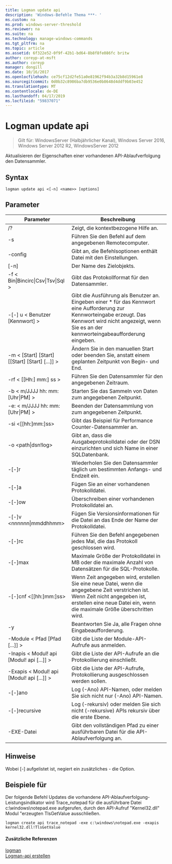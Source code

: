 ```yaml
---
title: Logman update api
description: 'Windows-Befehle Thema ***- '
ms.custom: na
ms.prod: windows-server-threshold
ms.reviewer: na
ms.suite: na
ms.technology: manage-windows-commands
ms.tgt_pltfrm: na
ms.topic: article
ms.assetid: 6f322e52-0f9f-42b1-bd64-8b8f8fe086fc britw
author: coreyp-at-msft
ms.author: coreyp
manager: dongill
ms.date: 10/16/2017
ms.openlocfilehash: ce75cf12d2fe51a0e81962f94b3a32b8d15961e8
ms.sourcegitcommit: 0d0b32c8986ba7db9536e0b8648d4ddf9b03e452
ms.translationtype: MT
ms.contentlocale: de-DE
ms.lasthandoff: 04/17/2019
ms.locfileid: "59837071"
---
```

# <a name="logman-update-api"></a>Logman update api

>Gilt für: WindowsServer (Halbjährlicher Kanal), Windows Server 2016, Windows Server 2012 R2, WindowsServer 2012

Aktualisieren der Eigenschaften einer vorhandenen API-Ablaufverfolgung den Datensammler.  
  
## <a name="syntax"></a>Syntax  
```  
logman update api <[-n] <name>> [options]  
```  
## <a name="parameters"></a>Parameter  
|Parameter|Beschreibung|  
|-------|--------|  
|/?|Zeigt, die kontextbezogene Hilfe an.|  
|-s <computer name>|Führen Sie den Befehl auf dem angegebenen Remotecomputer.|  
|-config <value>|Gibt an, die Befehlsoptionen enthält Datei mit den Einstellungen.|  
|[-n] <name>|Der Name des Zielobjekts.|  
|-f < Bin&#124;Bincirc&#124;Csv&#124;Tsv&#124;Sql >|Gibt das Protokollformat für den Datensammler.|  
|-[-] u < Benutzer [Kennwort] >|Gibt die Ausführung als Benutzer an. Eingeben einer * für das Kennwort eine Aufforderung zur Kennworteingabe erzeugt. Das Kennwort wird nicht angezeigt, wenn Sie es an der kennworteingabeaufforderung eingeben.|  
|-m < [Start] [Start] [[Start] [Start] [...]] >|Ändern Sie in den manuellen Start oder beenden Sie, anstatt einem geplanten Zeitpunkt von Begin- und End.|  
|-rf < [[Hh:] mm:] ss >|Führen Sie den Datensammler für den angegebenen Zeitraum.|  
|-b < m/JJJJ hh: mm: [Uhr&#124;PM] >|Starten Sie das Sammeln von Daten zum angegebenen Zeitpunkt.|  
|-e: < m/JJJJ hh: mm: [Uhr&#124;PM] >|Beenden der Datensammlung von zum angegebenen Zeitpunkt.|  
|-si <[[hh:]mm:]ss>|Gibt das Beispiel für Performance Counter-Datensammler an.|  
|-o <path&#124;dsn!log>|Gibt an, dass die Ausgabeprotokolldatei oder der DSN einzurichten und sich Name in einer SQL­Datenbank.|  
|-[-]r|Wiederholen Sie den Datensammler täglich um bestimmten Anfangs- und Endzeit ein.|  
|-[-]a|Fügen Sie an einer vorhandenen Protokolldatei.|  
|-[-]ow|Überschreiben einer vorhandenen Protokolldatei an.|  
|-[-]v <nnnnnn&#124;mmddhhmm>|Fügen Sie Versionsinformationen für die Datei an das Ende der Name der Protokolldatei.|  
|-[-]rc <task>|Führen Sie den Befehl angegebenen jedes Mal, die das Protokoll geschlossen wird.|  
|-[-]max <value>|Maximale Größe der Protokolldatei in MB oder die maximale Anzahl von Datensätzen für die SQL-Protokolle.|  
|-[-]cnf <[[hh:]mm:]ss>|Wenn Zeit angegeben wird, erstellen Sie eine neue Datei, wenn die angegebene Zeit verstrichen ist. Wenn Zeit nicht angegeben ist, erstellen eine neue Datei ein, wenn die maximale Größe überschritten wird.|  
|-y|Beantworten Sie Ja, alle Fragen ohne Eingabeaufforderung.|  
|-Module < Pfad [Pfad [...]] >|Gibt die Liste der Module-API-Aufrufe aus anmelden.|  
|-Inapis < Modul! api [Modul! api [...]] >|Gibt die Liste der API-Aufrufe an die Protokollierung einschließt.|  
|-Exapis < Modul! api [Modul! api [...]] >|Gibt die Liste der API-Aufrufe, Protokollierung ausgeschlossen werden sollen.|  
|-[-]ano|Log (-Ano) API-Namen, oder melden Sie sich nicht nur (-Ano) API-Namen.|  
|-[-]recursive|Log (-rekursiv) oder melden Sie sich nicht (-rekursive) APIs rekursiv über die erste Ebene.|  
|-EXE-Datei <value>|Gibt den vollständigen Pfad zu einer ausführbaren Datei für die API-Ablaufverfolgung an.|  
## <a name="remarks"></a>Hinweise  
Wobei [-] aufgelistet ist, negiert ein zusätzliches - die Option.  
## <a name="BKMK_examples"></a>Beispiele für  
Der folgende Befehl Updates die vorhandene API-Ablaufverfolgung-Leistungsindikator wird Trace_notepad für die ausführbare Datei c:\windows\notepad.exe aufgerufen, durch den API-Aufruf "Kernel32.dll" Modul "erzeugten TlsGetValue ausschließen.  
```  
logman create api trace_notepad -exe c:\windows\notepad.exe -exapis kernel32.dll!TlsGetValue  
```  
#### <a name="additional-references"></a>Zusätzliche Referenzen  
[logman](logman.md)  
[Logman-api erstellen](logman-create-api.md)  
